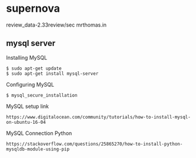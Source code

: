 # supernova

review_data-2.33review/sec
mrthomas.in

## mysql server
Installing MySQL
```
$ sudo apt-get update
$ sudo apt-get install mysql-server
```
Configuring MySQL
```
$ mysql_secure_installation
```
MySQL setup link
```
https://www.digitalocean.com/community/tutorials/how-to-install-mysql-on-ubuntu-16-04
```
MySQL Connection Python
```
https://stackoverflow.com/questions/25865270/how-to-install-python-mysqldb-module-using-pip
```
